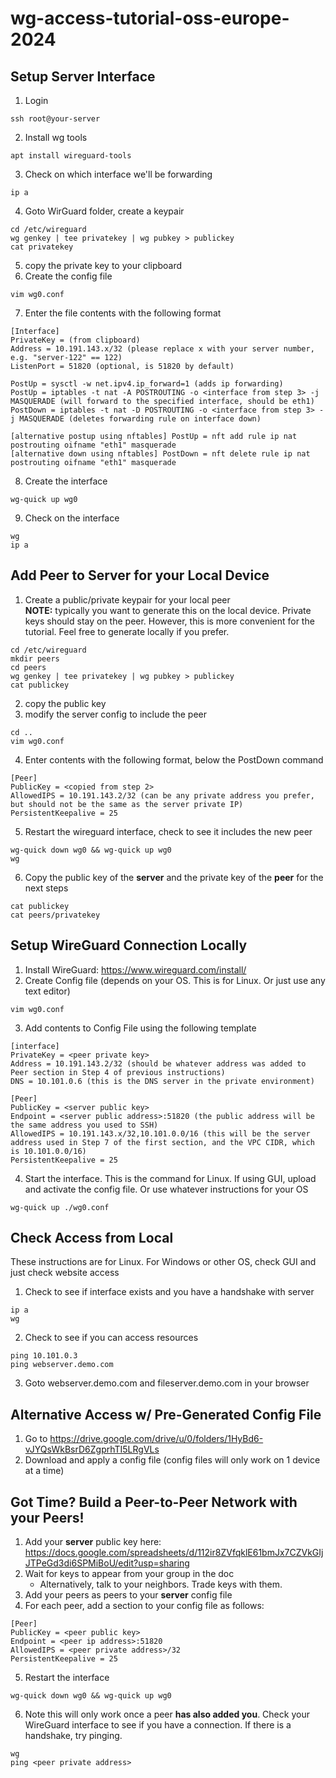 # wg-access-tutorial-oss-europe-2024

## Setup Server Interface

1. Login  
```
ssh root@your-server
```
2. Install wg tools  
```
apt install wireguard-tools
```
3. Check on which interface we'll be forwarding  
```
ip a
```
4. Goto WirGuard folder, create a keypair  
```
cd /etc/wireguard
wg genkey | tee privatekey | wg pubkey > publickey
cat privatekey
```
5. copy the private key to your clipboard  
6. Create the config file  
```
vim wg0.conf
```
7. Enter the file contents with the following format  
```
[Interface]
PrivateKey = (from clipboard)
Address = 10.191.143.x/32 (please replace x with your server number, e.g. "server-122" == 122)
ListenPort = 51820 (optional, is 51820 by default)

PostUp = sysctl -w net.ipv4.ip_forward=1 (adds ip forwarding)
PostUp = iptables -t nat -A POSTROUTING -o <interface from step 3> -j MASQUERADE (will forward to the specified interface, should be eth1)
PostDown = iptables -t nat -D POSTROUTING -o <interface from step 3> -j MASQUERADE (deletes forwarding rule on interface down)

[alternative postup using nftables] PostUp = nft add rule ip nat postrouting oifname "eth1" masquerade
[alternative down using nftables] PostDown = nft delete rule ip nat postrouting oifname "eth1" masquerade
```
8. Create the interface       
```
wg-quick up wg0
```
9. Check on the interface  
```
wg
ip a
```

## Add Peer to Server for your Local Device

1. Create a public/private keypair for your local peer  
**NOTE:** typically you want to generate this on the local device. Private keys should stay on the peer. However, this is more convenient for the tutorial. Feel free to generate locally if you prefer.   
```
cd /etc/wireguard
mkdir peers
cd peers
wg genkey | tee privatekey | wg pubkey > publickey
cat publickey
```
2. copy the public key  
3. modify the server config to include the peer    
```
cd ..
vim wg0.conf
```
4. Enter contents with the following format, below the PostDown command  
```
[Peer]
PublicKey = <copied from step 2>
AllowedIPS = 10.191.143.2/32 (can be any private address you prefer, but should not be the same as the server private IP)
PersistentKeepalive = 25
```
5. Restart the wireguard interface, check to see it includes the new peer  
```
wg-quick down wg0 && wg-quick up wg0
wg
```
6. Copy the public key of the **server** and the private key of the **peer** for the next steps  
```
cat publickey
cat peers/privatekey
```

## Setup WireGuard Connection Locally

1. Install WireGuard: https://www.wireguard.com/install/
2. Create Config file (depends on your OS. This is for Linux. Or just use any text editor)
```
vim wg0.conf
```
3. Add contents to Config File using the following template  
```
[interface]
PrivateKey = <peer private key>
Address = 10.191.143.2/32 (should be whatever address was added to Peer section in Step 4 of previous instructions)
DNS = 10.101.0.6 (this is the DNS server in the private environment)

[Peer]
PublicKey = <server public key>
Endpoint = <server public address>:51820 (the public address will be the same address you used to SSH)
AllowedIPS = 10.191.143.x/32,10.101.0.0/16 (this will be the server address used in Step 7 of the first section, and the VPC CIDR, which is 10.101.0.0/16)
PersistentKeepalive = 25
```
4. Start the interface. This is the command for Linux. If using GUI, upload and activate the config file. Or use whatever instructions for your OS  
```
wg-quick up ./wg0.conf
```
## Check Access from Local

These instructions are for Linux. For Windows or other OS, check GUI and just check website access

1. Check to see if interface exists and you have a handshake with server
```
ip a
wg
```
2. Check to see if you can access resources  
```
ping 10.101.0.3
ping webserver.demo.com
```
3. Goto webserver.demo.com and fileserver.demo.com in your browser  

## Alternative Access w/ Pre-Generated Config File

1. Go to https://drive.google.com/drive/u/0/folders/1HyBd6-vJYQsWkBsrD6ZgprhTI5LRgVLs
2. Download and apply a config file (config files will only work on 1 device at a time)

## Got Time? Build a Peer-to-Peer Network with your Peers!

1. Add your **server** public key here: https://docs.google.com/spreadsheets/d/112ir8ZVfqklE61bmJx7CZVkGIjJTPeGd3di6SPMiBoU/edit?usp=sharing   
2. Wait for keys to appear from your group in the doc  
    - Alternatively, talk to your neighbors. Trade keys with them.  
4. Add your peers as peers to your **server** config file  
5. For each peer, add a section to your config file as follows:  
```
[Peer]
PublicKey = <peer public key>
Endpoint = <peer ip address>:51820
AllowedIPS = <peer private address>/32
PersistentKeepalive = 25
```
5. Restart the interface  
```
wg-quick down wg0 && wg-quick up wg0
```
6. Note this will only work once a peer **has also added you**. Check your WireGuard interface to see if you have a connection. If there is a handshake, try pinging.  
```
wg
ping <peer private address>
```
